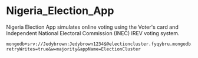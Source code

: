 # Nigeria_Election_App

Nigeria Election App simulates online voting using the Voter's card and Independent National Electoral Commission (INEC) IREV voting system.

```
mongodb+srv://Jedybrown:Jedybrown1234$@electioncluster.fyqybru.mongodb.net/?retryWrites=true&w=majority&appName=ElectionCluster
```
